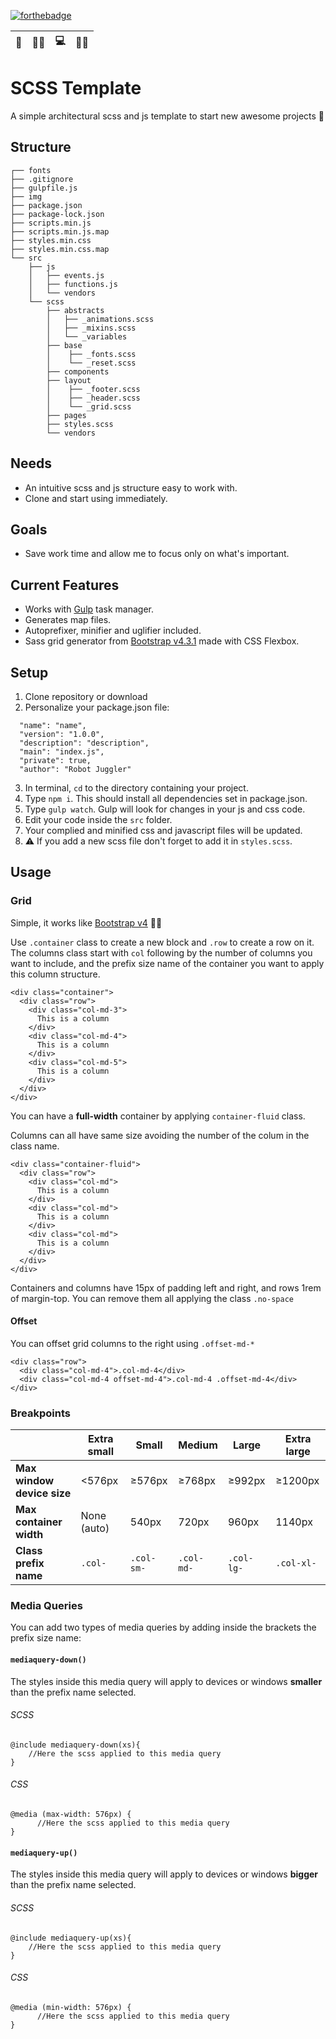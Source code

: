 [![forthebadge](http://forthebadge.com/images/badges/winter-is-coming.svg)](http://forthebadge.com) 

|        🤖        |🤹‍♀️   | 💻  |  🤘🏼 |
| ------------- |:-------------:| -----:| -----:|

# SCSS Template
A simple architectural scss and js template to start new awesome projects 🤩

## Structure
```
┌── fonts
├── .gitignore
├── gulpfile.js
├── img
├── package.json
├── package-lock.json
├── scripts.min.js
├── scripts.min.js.map
├── styles.min.css
├── styles.min.css.map
└── src
    ├── js
    │   ├── events.js
    │   ├── functions.js
    │   └── vendors
    └── scss
        ├── abstracts
        │   ├── _animations.scss
        │   ├── _mixins.scss
        │   └── _variables
        ├── base
        │    ├── _fonts.scss
        │    └── _reset.scss
        ├── components
        ├── layout
        │    ├── _footer.scss
        │    ├── _header.scss
        │    └── _grid.scss  
        ├── pages                    
        ├── styles.scss
        └── vendors
```

## Needs
- An intuitive scss and js structure easy to work with.
- Clone and start using immediately.

## Goals
- Save work time and allow me to focus only on what's important.

## Current Features
- Works with [Gulp](https://gulpjs.com/) task manager.
- Generates map files.
- Autoprefixer, minifier and uglifier included.
- Sass grid generator from [Bootstrap v4.3.1](https://github.com/twbs/bootstrap) made with CSS Flexbox.

## Setup
1. Clone repository or download
2. Personalize your package.json file:
```
  "name": "name",
  "version": "1.0.0",
  "description": "description",
  "main": "index.js",
  "private": true,
  "author": "Robot Juggler"

```
3. In terminal, `cd` to the directory containing your project.
4. Type `npm i`. This should install all dependencies set in package.json.
5. Type `gulp watch`. Gulp will look for changes in your js and css code.
6. Edit your code inside the `src` folder.
7. Your complied and minified css and javascript files will be updated.
8. ⚠️ If you add a new scss file don't forget to add it in `styles.scss`.

## Usage
### Grid

Simple, it works like [Bootstrap v4](https://www.google.com) 🙌🏼

Use `.container` class to create a new block and `.row` to create a row on it. The columns class start with `col` following by the number of columns you want to include, and the prefix size name of the container you want to apply this column structure.

```
<div class="container">
  <div class="row">
    <div class="col-md-3">
      This is a column
    </div>
    <div class="col-md-4">
      This is a column
    </div>
    <div class="col-md-5">
      This is a column
    </div>
  </div>
</div>
```

You can have a  **full-width** container by applying `container-fluid` class.

Columns can all have same size avoiding the number of the colum in the class name.

```
<div class="container-fluid">
  <div class="row">
    <div class="col-md">
      This is a column
    </div>
    <div class="col-md">
      This is a column
    </div>
    <div class="col-md">
      This is a column
    </div>
  </div>
</div>
```
Containers and columns have 15px of padding left and right, and rows 1rem of margin-top. You can remove them all applying the class `.no-space`

#### Offset
You can offset grid columns to the right using `.offset-md-* `
```
<div class="row">
  <div class="col-md-4">.col-md-4</div>
  <div class="col-md-4 offset-md-4">.col-md-4 .offset-md-4</div>
</div>
```

### Breakpoints

|                            | Extra small       | Small    | Medium   | Large | Extra large |
| ---------------------------|-------------|----------|----------|-------|-------------|
| **Max window device size** |<576px       |≥576px    |≥768px    |≥992px |≥1200px      |
| **Max container width**    |None (auto)  |540px    |720px     |960px  |1140px       |
| **Class prefix name**      |`.col- `     |`.col-sm-`|`.col-md-`|`.col-lg-`|`.col-xl-`|

### Media Queries

You can add two types of media queries by adding inside the brackets the prefix size name:

#### `mediaquery-down()` 
The styles inside this media query will apply to devices or windows **smaller** than the prefix name selected.

###### SCSS
```
@include mediaquery-down(xs){
	//Here the scss applied to this media query
}
```

###### CSS
```
@media (max-width: 576px) {
      //Here the scss applied to this media query
}
```

#### `mediaquery-up()` 
The styles inside this media query will apply to devices or windows **bigger** than the prefix name selected.

###### SCSS
```
@include mediaquery-up(xs){
	//Here the scss applied to this media query
}
```

###### CSS
```
@media (min-width: 576px) {
      //Here the scss applied to this media query
}
```